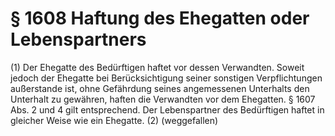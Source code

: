 # § 1608 Haftung des Ehegatten oder Lebenspartners
(1) Der Ehegatte des Bedürftigen haftet vor dessen Verwandten. Soweit jedoch der Ehegatte bei Berücksichtigung seiner sonstigen Verpflichtungen außerstande ist, ohne Gefährdung seines angemessenen Unterhalts den Unterhalt zu gewähren, haften die Verwandten vor dem Ehegatten. § 1607 Abs. 2 und 4 gilt entsprechend. Der Lebenspartner des Bedürftigen haftet in gleicher Weise wie ein Ehegatte.
(2) (weggefallen)